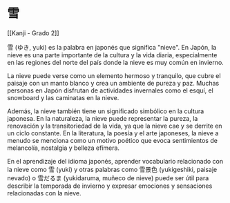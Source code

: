 # 雪

[[Kanji - Grado 2]]

雪 (ゆき, yuki) es la palabra en japonés que significa "nieve". En Japón, la nieve es una parte importante de la cultura y la vida diaria, especialmente en las regiones del norte del país donde la nieve es muy común en invierno.

La nieve puede verse como un elemento hermoso y tranquilo, que cubre el paisaje con un manto blanco y crea un ambiente de pureza y paz. Muchas personas en Japón disfrutan de actividades invernales como el esquí, el snowboard y las caminatas en la nieve.

Además, la nieve también tiene un significado simbólico en la cultura japonesa. En la naturaleza, la nieve puede representar la pureza, la renovación y la transitoriedad de la vida, ya que la nieve cae y se derrite en un ciclo constante. En la literatura, la poesía y el arte japoneses, la nieve a menudo se menciona como un motivo poético que evoca sentimientos de melancolía, nostalgia y belleza efímera.

En el aprendizaje del idioma japonés, aprender vocabulario relacionado con la nieve como 雪 (yuki) y otras palabras como 雪景色 (yukigeshiki, paisaje nevado) o 雪だるま (yukidaruma, muñeco de nieve) puede ser útil para describir la temporada de invierno y expresar emociones y sensaciones relacionadas con la nieve.
